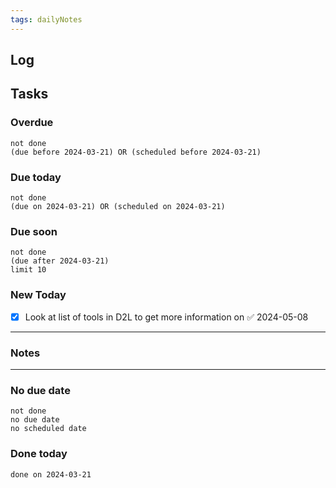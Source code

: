 ```yaml
---
tags: dailyNotes
---
```

## Log


## Tasks
### Overdue
```tasks
not done
(due before 2024-03-21) OR (scheduled before 2024-03-21)
```

### Due today
```tasks
not done
(due on 2024-03-21) OR (scheduled on 2024-03-21)
```

### Due soon
```tasks
not done
(due after 2024-03-21)
limit 10
```

### New Today
- [x] Look at list of tools in D2L to get more information on ✅ 2024-05-08
----
### Notes

----
### No due date
```tasks
not done
no due date
no scheduled date
```

### Done today
```tasks
done on 2024-03-21
```